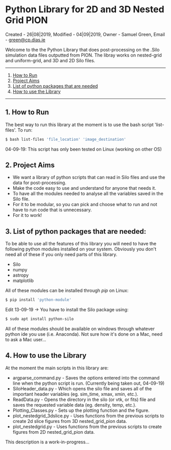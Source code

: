 # Python Library for 2D and 3D Nested Grid PION
Created - 26|08|2019,
Modified - 04|09|2019,
Owner - Samuel Green,
Email - green@cp.dias.ie

Welcome to the the Python Library that does post-processing on the .Silo simulation data files outputted from PION. The libray works on nested-grid and uniform-grid, and 3D and 2D Silo files.


- - -
1. [How to Run](#run)
2. [Project Aims](#aims)
3. [List of python packages that are needed](#package)
4. [How to use the Library](#how)

- - -
<a name="run"></a>

## 1\. How to Run

The best way to run this library at the moment is to use the bash script 'list-files'. To run:
```sh
$ bash list-files 'file_location' 'image_destination'
```

04-09-19: This script has only been tested on Linux (working on other OS)

<a name="aims"></a>

## 2\. Project Aims

* We want a library of python scripts that can read in Silo files and use the data for post-processing.
* Make the code easy to use and understand for anyone that needs it.
* To have all the modules needed to analyse all the variables saved in the Silo file.
* For it to be modular, so you can pick and choose what to run and not have to run code that is unnecessary.
* For it to work!

<a name="package"></a>

## 3\. List of python packages that are needed:
To be able to use all the features of this library you will need to have the following python 
modules installed on your system. Obviously you don't need all of these if you only need parts of this library.

* Silo
* numpy
* astropy
* matplotlib

All of these modules can be installed through _pip_ on Linux:

```sh
$ pip install 'python-module'
```
Edit 13-09-19 -> You have to install the Silo package using:

```sh
$ sudo apt install python-silo
```
All of these modules should be available on windows through whatever python ide you use (i.e. Anaconda). Not sure how it's done on a Mac, need to ask a Mac user...

<a name="how"></a>

## 4\. How to use the Library

At the moment the main scripts in this library are:

* argparse_command.py - Saves the options entered into the command line when the python script is run. (Currently being taken out, 04-09-19)
* SiloHeader\_data.py - Which opens the silo file and saves all of the important header variables (eg. sim_time, xmax, xmin, etc.).
* ReadData.py - Opens the directory in the silo (or vtk, or fits) file and saves the requested variable data (eg. density, temp, etc.).
* Plotting_Classes.py - Sets up the plotting function and the figure. 
* plot\_nestedgrid\_3dslice.py -  Uses functions from the previous scripts to create 2d slice figures from 3D nested\_grid_pion data.
* plot\_nestedgrid.py - Uses functions from the previous scripts to create figures from 2D nested\_grid_pion data. 


This description is a work-in-progress...
